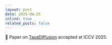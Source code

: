 ```yaml
---
layout: post
date: 2025-06-25
inline: true
related_posts: false
---
```


:page_facing_up: Paper on [TaxaDiffusion](https://amink8.github.io/TaxaDiffusion/) accepted at ICCV 2025.
